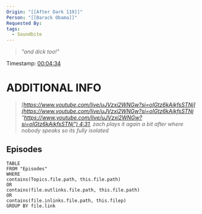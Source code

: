 ```yaml
---
Origin: "[[After Dark 119]]"
Person: "[[Barack Obama]]"
Requested By: 
tags:
  - Soundbite
---
```

> *"and dick too!"*

Timestamp: [00:04:34](https://youtu.be/uJVzxi2WNGw?t=274)

# ADDITIONAL INFO

> *[https://www.youtube.com/live/uJVzxi2WNGw?si=oIGtz6kAikfsSTNj](https://www.youtube.com/live/uJVzxi2WNGw?si=oIGtz6kAikfsSTNj "https://www.youtube.com/live/uJVzxi2WNGw?si=oIGtz6kAikfsSTNj") 4:31, zach plays it again a bit after where nobody speaks so its fully isolated*

## Episodes
``` dataview
TABLE
FROM "Episodes"
WHERE 
contains(Topics.file.path, this.file.path) 
OR 
contains(file.outlinks.file.path, this.file.path)
OR
contains(file.inlinks.file.path, this.filep)
GROUP BY file.link
```